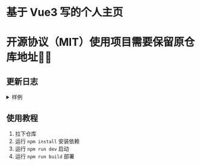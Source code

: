 # 基于 Vue3 写的个人主页

# 开源协议（MIT）使用项目需要保留原仓库地址🥲🥲

## 更新日志

<details>
<summary>样例</summary>

<a href="https://aldebaran.cc">
<img src="https://cdn.jsdelivr.net/gh/Hub-wen/blogimage@main/img/202508250746826.png" alt="示例图片" width="300" height="200">
</a>

## 2024-9-19

1. 添加加载动画
2. 组件库改为按需引用，优化加载速度

## 2024-9-18

1. ~~增加等待加载完成后才显示动画~~

## 2024-9-16

1. 修改 网站语言为中文
2. 修改 关于样式、添加载入动画、添加按钮渐变
3. 添加 @vueuse/motion
4. 添加 深色模式、浅色模式、跟随系统
5. 修复 按钮跳转失效
6. 修复 某些机型移动端打字机定位错误

## 2024-9-15

1. 修改 关于本站的样式
2. 修改 背景样式
3. 添加 移动端优化

## 2024-9-14

1. 初次部署
2. 添加 vuesax-alpha、vue3-typed-js
3. 部署 beta1 版本
</details>

## 使用教程

1. 拉下仓库
2. 运行 `npm install` 安装依赖
3. 运行 `npm run dev` 启动
4. 运行 `npm run build` 部署
